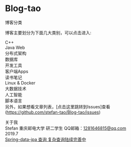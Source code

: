 # Blog-tao

博客分类   

博客主要划分为下面几大类别，可以点击进入:

C++   
Java Web   
分布式架构   
数据库   
开发工具   
客户端Apps   
读书笔记   
Linux &amp; Docker   
大数据技术   
人工智能   
脚本语言   
另外，如果想看文章列表，[点击这里跳转到Issues]查看(https://github.com/stefan-tao/Blog-tao/issues)   

关于我   
Stefan 重庆邮电大学 研二学生 QQ邮箱：1281646815@qq.com   
2019.7   
[Spring-data-jpa 查询  复杂查询陆续完善中](http://www.cnblogs.com/sxdcgaq8080/p/7894828.html)   

